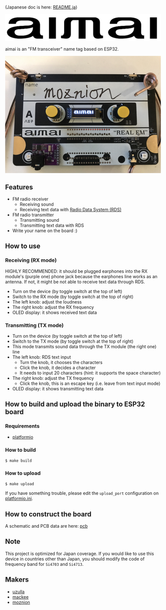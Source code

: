 (Japanese doc is here: [README.ja](./README_ja.md))

![logo](./doc/logo.png)

aimai is an "FM transceiver" name tag based on ESP32.

![badge](./doc/badge.png)

## Features

- FM radio receiver
  - Receiving sound
  - Receiving text data with [Radio Data System (RDS)](https://wikipedia.org/wiki/Radio_Data_System)
- FM radio transmitter
  - Transmitting sound
  - Transmitting text data with RDS
- Write your name on the board :)

## How to use

### Receiving (RX mode)

HIGHLY RECOMMENDED: it should be plugged earphones into the RX module's (purple one) phone jack because the earphones line works as an antenna. If not, it might be not able to receive text data through RDS.

- Turn on the device (by toggle switch at the top of left)
- Switch to the RX mode (by toggle switch at the top of right)
- The left knob: adjust the loudness
- The right knob: adjust the RX frequency
- OLED display: it shows received text data

### Transmitting (TX mode)

- Turn on the device (by toggle switch at the top of left)
- Switch to the TX mode (by toggle switch at the top of right)
- This mode transmits sound data through the TX module (the right one) line
- The left knob: RDS text input
  - Turn the knob, it chooses the characters
  - Click the knob, it decides a character
  - It needs to input 20 characters (hint: it supports the space character)
- The right knob: adjust the TX frequency
  - Click the knob, this is an escape key (i.e. leave from text input mode)
- OLED display: it shows transmitting text data

## How to build and upload the binary to ESP32 board

### Requirements

- [platformio](https://platformio.org)

### How to build

```
$ make build
```

### How to upload

```
$ make upload
```

If you have something trouble, please edit the `upload_port` configuration on [platformio.ini](./platformio.ini).

## How to construct the board

A schematic and PCB data are here: [pcb](./pcb)

## Note

This project is optimized for Japan coverage. If you would like to use this device in countries other than Japan, you should modify the code of frequency band for `Si4703` and `Si4713`.

## Makers

- [uzulla](https://github.com/uzulla)
- [mackee](https://github.com/mackee)
- [moznion](https://github.com/moznion)

